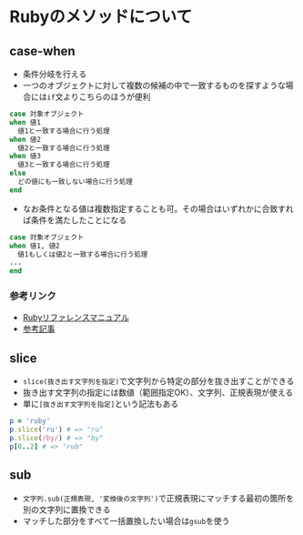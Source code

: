 # Rubyのメソッドについて

## case-when
- 条件分岐を行える
- 一つのオブジェクトに対して複数の候補の中で一致するものを探すような場合には`if`文よりこちらのほうが便利
```rb
case 対象オブジェクト
when 値1
  値1と一致する場合に行う処理
when 値2
  値2と一致する場合に行う処理
when 値3
  値3と一致する場合に行う処理
else
  どの値にも一致しない場合に行う処理
end
```
- なお条件となる値は複数指定することも可。その場合はいずれかに合致すれば条件を満たしたことになる
```rb
case 対象オブジェクト
when 値1, 値2
  値1もしくは値2と一致する場合に行う処理
...
end
```
### 参考リンク
- [Rubyリファレンスマニュアル](https://docs.ruby-lang.org/ja/latest/doc/spec=2fcontrol.html#case)
- [参考記事](https://www.javadrive.jp/ruby/if/index9.html)

## slice
- `slice(抜き出す文字列を指定)`で文字列から特定の部分を抜き出すことができる
- 抜き出す文字列の指定には数値（範囲指定OK）、文字列、正規表現が使える
- 単に`[抜き出す文字列を指定]`という記法もある
```rb
p = 'ruby'
p.slice('ru') # => "ru"
p.slice(/by/) # => "by"
p[0..2] # => "rub"
```

## sub
- `文字列.sub(正規表現, '変換後の文字列')`で正規表現にマッチする最初の箇所を別の文字列に置換できる
- マッチした部分をすべて一括置換したい場合は`gsub`を使う